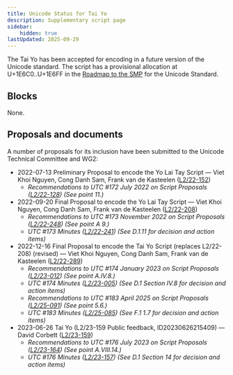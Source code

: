 ```yaml
---
title: Unicode Status for Tai Yo
description: Supplementary script page
sidebar:
    hidden: true
lastUpdated: 2025-09-29
---
```


The Tai Yo  has been accepted for encoding in a future version of the Unicode standard. The script has a provisional allocation at U+1E6C0..U+1E6FF in the [Roadmap to the SMP](http://www.unicode.org/roadmaps/smp/) for the Unicode Standard.

## Blocks

None.

## Proposals and documents

A number of proposals for its inclusion have been submitted to the Unicode Technical Committee and WG2:
- 2022-07-13 Preliminary Proposal to encode the Yo Lai Tay Script — Viet Khoi Nguyen, Cong Danh Sam, Frank van de Kasteelen ([L2/22-152](http://www.unicode.org/cgi-bin/GetMatchingDocs.pl?L2/22-152))
  - _Recommendations to UTC #172 July 2022 on Script Proposals ([L2/22-128](http://www.unicode.org/cgi-bin/GetMatchingDocs.pl?L2/22-128)) (See point 11.)_
- 2022-09-20 Final Proposal to encode the Yo Lai Tay Script — Viet Khoi Nguyen, Cong Danh Sam, Frank van de Kasteelen ([L2/22-208](http://www.unicode.org/cgi-bin/GetMatchingDocs.pl?L2/22-208))
  - _Recommendations to UTC #173 November 2022 on Script Proposals ([L2/22-248](https://www.unicode.org/cgi-bin/GetMatchingDocs.pl?L2/22-248)) (See point A 9.)_
  - _UTC #173 Minutes ([L2/22-241](http://www.unicode.org/L2/L2022/22241.htm)) (See D.1.11 for decision and action items)_
- 2022-12-16 Final Proposal to encode the Tai Yo Script (replaces L2/22-208) (revised) — Viet Khoi Nguyen, Cong Danh Sam, Frank van de Kasteelen ([L2/22-289](http://www.unicode.org/cgi-bin/GetMatchingDocs.pl?L2/22-289))
  - _Recommendations to UTC #174 January 2023 on Script Proposals ([L2/23-012](https://www.unicode.org/cgi-bin/GetMatchingDocs.pl?L2/23-012)) (See point A.IV.8.)_
  - _UTC #174 Minutes ([L2/23-005](http://www.unicode.org/L2/L2023/23005.htm)) (See D.1 Section IV.8 for decision and action items)_
  - _Recommendations to UTC #183 April 2025 on Script Proposals ([L2/25-091](http://www.unicode.org/cgi-bin/GetMatchingDocs.pl?L2/25-091)) (See point 5.6.)_
  - _UTC #183 Minutes ([L2/25-085](https://www.unicode.org/L2/L2025/25085.htm)) (See F.1 1.7 for decision and action items)_
- 2023-06-26 Tai Yo (L2/23-159 Public feedback, ID20230626215409) — David Corbett ([L2/23-159](https://www.unicode.org/L2/L2023/23159-pubrev.html))
  - _Recommendations to UTC #176 July 2023 on Script Proposals ([L2/23-164](http://www.unicode.org/cgi-bin/GetMatchingDocs.pl?L2/23-164)) (See point A.VIII.14.)_
  - _UTC #176 Minutes ([L2/23-157](https://www.unicode.org/L2/L2023/23157.htm)) (See D.1 Section 14 for decision and action items)_

